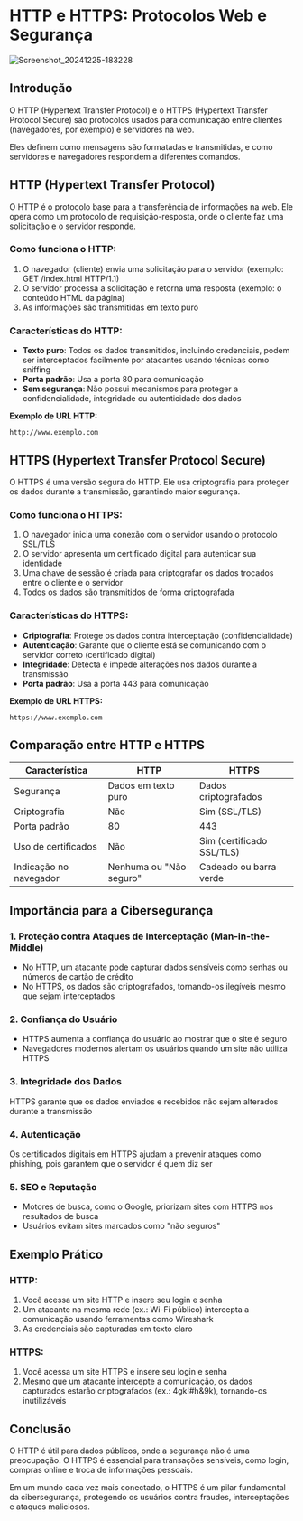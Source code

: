 # HTTP e HTTPS: Protocolos Web e Segurança

![Screenshot_20241225-183228](https://github.com/user-attachments/assets/ab2639c9-5ab0-4fe5-b539-7c93016e5a26)


## Introdução
O HTTP (Hypertext Transfer Protocol) e o HTTPS (Hypertext Transfer Protocol Secure) são protocolos usados para comunicação entre clientes (navegadores, por exemplo) e servidores na web.

Eles definem como mensagens são formatadas e transmitidas, e como servidores e navegadores respondem a diferentes comandos.

## HTTP (Hypertext Transfer Protocol)

O HTTP é o protocolo base para a transferência de informações na web. Ele opera como um protocolo de requisição-resposta, onde o cliente faz uma solicitação e o servidor responde.

### Como funciona o HTTP:

1. O navegador (cliente) envia uma solicitação para o servidor (exemplo: GET /index.html HTTP/1.1)
2. O servidor processa a solicitação e retorna uma resposta (exemplo: o conteúdo HTML da página)
3. As informações são transmitidas em texto puro

### Características do HTTP:

- **Texto puro**: Todos os dados transmitidos, incluindo credenciais, podem ser interceptados facilmente por atacantes usando técnicas como sniffing
- **Porta padrão**: Usa a porta 80 para comunicação
- **Sem segurança**: Não possui mecanismos para proteger a confidencialidade, integridade ou autenticidade dos dados

**Exemplo de URL HTTP:**
```
http://www.exemplo.com
```

## HTTPS (Hypertext Transfer Protocol Secure)

O HTTPS é uma versão segura do HTTP. Ele usa criptografia para proteger os dados durante a transmissão, garantindo maior segurança.

### Como funciona o HTTPS:

1. O navegador inicia uma conexão com o servidor usando o protocolo SSL/TLS
2. O servidor apresenta um certificado digital para autenticar sua identidade
3. Uma chave de sessão é criada para criptografar os dados trocados entre o cliente e o servidor
4. Todos os dados são transmitidos de forma criptografada

### Características do HTTPS:

- **Criptografia**: Protege os dados contra interceptação (confidencialidade)
- **Autenticação**: Garante que o cliente está se comunicando com o servidor correto (certificado digital)
- **Integridade**: Detecta e impede alterações nos dados durante a transmissão
- **Porta padrão**: Usa a porta 443 para comunicação

**Exemplo de URL HTTPS:**
```
https://www.exemplo.com
```

## Comparação entre HTTP e HTTPS

| Característica | HTTP | HTTPS |
|----------------|------|--------|
| Segurança | Dados em texto puro | Dados criptografados |
| Criptografia | Não | Sim (SSL/TLS) |
| Porta padrão | 80 | 443 |
| Uso de certificados | Não | Sim (certificado SSL/TLS) |
| Indicação no navegador | Nenhuma ou "Não seguro" | Cadeado ou barra verde |

## Importância para a Cibersegurança

### 1. Proteção contra Ataques de Interceptação (Man-in-the-Middle)
- No HTTP, um atacante pode capturar dados sensíveis como senhas ou números de cartão de crédito
- No HTTPS, os dados são criptografados, tornando-os ilegíveis mesmo que sejam interceptados

### 2. Confiança do Usuário
- HTTPS aumenta a confiança do usuário ao mostrar que o site é seguro
- Navegadores modernos alertam os usuários quando um site não utiliza HTTPS

### 3. Integridade dos Dados
HTTPS garante que os dados enviados e recebidos não sejam alterados durante a transmissão

### 4. Autenticação
Os certificados digitais em HTTPS ajudam a prevenir ataques como phishing, pois garantem que o servidor é quem diz ser

### 5. SEO e Reputação
- Motores de busca, como o Google, priorizam sites com HTTPS nos resultados de busca
- Usuários evitam sites marcados como "não seguros"

## Exemplo Prático

### HTTP:
1. Você acessa um site HTTP e insere seu login e senha
2. Um atacante na mesma rede (ex.: Wi-Fi público) intercepta a comunicação usando ferramentas como Wireshark
3. As credenciais são capturadas em texto claro

### HTTPS:
1. Você acessa um site HTTPS e insere seu login e senha
2. Mesmo que um atacante intercepte a comunicação, os dados capturados estarão criptografados (ex.: 4gk!#h&9k), tornando-os inutilizáveis

## Conclusão

O HTTP é útil para dados públicos, onde a segurança não é uma preocupação. O HTTPS é essencial para transações sensíveis, como login, compras online e troca de informações pessoais.

Em um mundo cada vez mais conectado, o HTTPS é um pilar fundamental da cibersegurança, protegendo os usuários contra fraudes, interceptações e ataques maliciosos.

